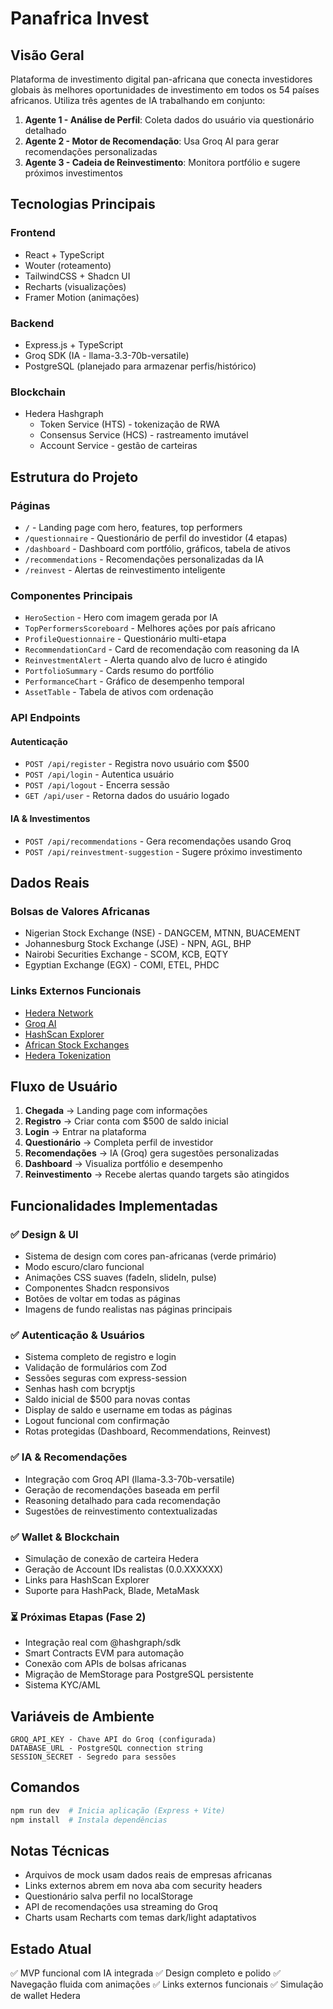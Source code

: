 # Panafrica Invest

## Visão Geral
Plataforma de investimento digital pan-africana que conecta investidores globais às melhores oportunidades de investimento em todos os 54 países africanos. Utiliza três agentes de IA trabalhando em conjunto:

1. **Agente 1 - Análise de Perfil**: Coleta dados do usuário via questionário detalhado
2. **Agente 2 - Motor de Recomendação**: Usa Groq AI para gerar recomendações personalizadas
3. **Agente 3 - Cadeia de Reinvestimento**: Monitora portfólio e sugere próximos investimentos

## Tecnologias Principais

### Frontend
- React + TypeScript
- Wouter (roteamento)
- TailwindCSS + Shadcn UI
- Recharts (visualizações)
- Framer Motion (animações)

### Backend
- Express.js + TypeScript
- Groq SDK (IA - llama-3.3-70b-versatile)
- PostgreSQL (planejado para armazenar perfis/histórico)

### Blockchain
- Hedera Hashgraph
  - Token Service (HTS) - tokenização de RWA
  - Consensus Service (HCS) - rastreamento imutável
  - Account Service - gestão de carteiras

## Estrutura do Projeto

### Páginas
- `/` - Landing page com hero, features, top performers
- `/questionnaire` - Questionário de perfil do investidor (4 etapas)
- `/dashboard` - Dashboard com portfólio, gráficos, tabela de ativos
- `/recommendations` - Recomendações personalizadas da IA
- `/reinvest` - Alertas de reinvestimento inteligente

### Componentes Principais
- `HeroSection` - Hero com imagem gerada por IA
- `TopPerformersScoreboard` - Melhores ações por país africano
- `ProfileQuestionnaire` - Questionário multi-etapa
- `RecommendationCard` - Card de recomendação com reasoning da IA
- `ReinvestmentAlert` - Alerta quando alvo de lucro é atingido
- `PortfolioSummary` - Cards resumo do portfólio
- `PerformanceChart` - Gráfico de desempenho temporal
- `AssetTable` - Tabela de ativos com ordenação

### API Endpoints

#### Autenticação
- `POST /api/register` - Registra novo usuário com $500
- `POST /api/login` - Autentica usuário
- `POST /api/logout` - Encerra sessão
- `GET /api/user` - Retorna dados do usuário logado

#### IA & Investimentos
- `POST /api/recommendations` - Gera recomendações usando Groq
- `POST /api/reinvestment-suggestion` - Sugere próximo investimento

## Dados Reais

### Bolsas de Valores Africanas
- Nigerian Stock Exchange (NSE) - DANGCEM, MTNN, BUACEMENT
- Johannesburg Stock Exchange (JSE) - NPN, AGL, BHP
- Nairobi Securities Exchange - SCOM, KCB, EQTY
- Egyptian Exchange (EGX) - COMI, ETEL, PHDC

### Links Externos Funcionais
- [Hedera Network](https://hedera.com/)
- [Groq AI](https://groq.com/)
- [HashScan Explorer](https://hashscan.io/)
- [African Stock Exchanges](https://en.wikipedia.org/wiki/List_of_African_stock_exchanges)
- [Hedera Tokenization](https://hedera.com/users/tokenization)

## Fluxo de Usuário

1. **Chegada** → Landing page com informações
2. **Registro** → Criar conta com $500 de saldo inicial
3. **Login** → Entrar na plataforma
4. **Questionário** → Completa perfil de investidor
5. **Recomendações** → IA (Groq) gera sugestões personalizadas
6. **Dashboard** → Visualiza portfólio e desempenho
7. **Reinvestimento** → Recebe alertas quando targets são atingidos

## Funcionalidades Implementadas

### ✅ Design & UI
- Sistema de design com cores pan-africanas (verde primário)
- Modo escuro/claro funcional
- Animações CSS suaves (fadeIn, slideIn, pulse)
- Componentes Shadcn responsivos
- Botões de voltar em todas as páginas
- Imagens de fundo realistas nas páginas principais

### ✅ Autenticação & Usuários
- Sistema completo de registro e login
- Validação de formulários com Zod
- Sessões seguras com express-session
- Senhas hash com bcryptjs
- Saldo inicial de $500 para novas contas
- Display de saldo e username em todas as páginas
- Logout funcional com confirmação
- Rotas protegidas (Dashboard, Recommendations, Reinvest)

### ✅ IA & Recomendações
- Integração com Groq API (llama-3.3-70b-versatile)
- Geração de recomendações baseada em perfil
- Reasoning detalhado para cada recomendação
- Sugestões de reinvestimento contextualizadas

### ✅ Wallet & Blockchain
- Simulação de conexão de carteira Hedera
- Geração de Account IDs realistas (0.0.XXXXXX)
- Links para HashScan Explorer
- Suporte para HashPack, Blade, MetaMask

### ⏳ Próximas Etapas (Fase 2)
- Integração real com @hashgraph/sdk
- Smart Contracts EVM para automação
- Conexão com APIs de bolsas africanas
- Migração de MemStorage para PostgreSQL persistente
- Sistema KYC/AML

## Variáveis de Ambiente

```
GROQ_API_KEY - Chave API do Groq (configurada)
DATABASE_URL - PostgreSQL connection string
SESSION_SECRET - Segredo para sessões
```

## Comandos

```bash
npm run dev  # Inicia aplicação (Express + Vite)
npm install  # Instala dependências
```

## Notas Técnicas

- Arquivos de mock usam dados reais de empresas africanas
- Links externos abrem em nova aba com security headers
- Questionário salva perfil no localStorage
- API de recomendações usa streaming do Groq
- Charts usam Recharts com temas dark/light adaptativos

## Estado Atual
✅ MVP funcional com IA integrada
✅ Design completo e polido
✅ Navegação fluida com animações
✅ Links externos funcionais
✅ Simulação de wallet Hedera
